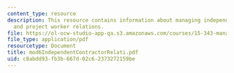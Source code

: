 ```yaml
---
content_type: resource
description: This resource contains information about managing independent contractor
  and project worker relations.
file: https://ol-ocw-studio-app-qa.s3.amazonaws.com/courses/15-343-managing-transformations-in-work-organizations-and-society-spring-2002/c8abdd93fb3b667d02c62373272159be_mod6IndependentContractorRelati.pdf
file_type: application/pdf
resourcetype: Document
title: mod6IndependentContractorRelati.pdf
uid: c8abdd93-fb3b-667d-02c6-2373272159be
---
```

